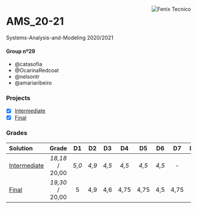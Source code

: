 <a href="http://fenix.tecnico.ulisboa.pt"><img align="right" src="https://fenix.tecnico.ulisboa.pt/api/bennu-portal/configuration/logo" alt="Fenix Tecnico"></a>

# AMS_20-21

Systems-Analysis-and-Modeling 2020/2021

#### Group nº29
- @catasofia
- @OcarinaRedcoat
- @nelsontr
- @amariaribeiro

### Projects

- [x] [Intermediate](Entrega2/)
- [x] [Final](Entrega3/)

### Grades
| Solution          | Grade 				| D1 | D2  | D3  | D4   | D5   | D6  | D7   | D8 | D9 | D10  | D11 |
| :-----------------| :-------------------: |  :-----------------: |  :-----------------: |  :-----------------: |  :-----------------: |  :-----------------: |  :-----------------: |  :-----------------: |  :-----------------: |  :-----------------: |  :-----------------: |  :-----------------: |
| [Intermediate](https://github.com/catasofia/Systems-Analysis-and-Modeling/tree/p2)	| *18,18* / 20,00     | *5,0* | *4,9* | *4,5* | *4,5* | *4,5* | *4,5* | - | - | - | - |-|
| [Final](https://github.com/catasofia/Systems-Analysis-and-Modeling/tree/p3)	| *19,30* / 20,00      | 5  | 4,9 | 4,6 | 4,75 | 4,75 | 4,5 | 4,75 | 5  | 5  | 4,75 | 4,5 |

